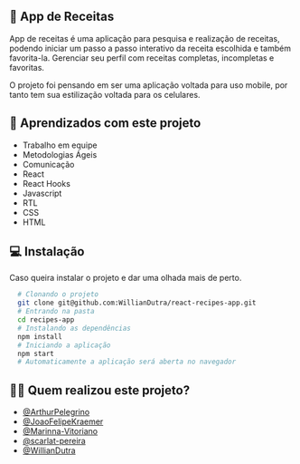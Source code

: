 
## 🥗 App de Receitas

App de receitas é uma aplicação para pesquisa e realização de receitas, podendo iniciar um passo a passo interativo da receita escolhida e também favorita-la. Gerenciar seu perfil com receitas completas, incompletas e favoritas.

O projeto foi pensando em ser uma aplicação voltada para uso mobile, por tanto tem sua estilização voltada para os celulares.
## 📝 Aprendizados com este projeto

- Trabalho em equipe
- Metodologias Ágeis
- Comunicação
- React
- React Hooks
- Javascript
- RTL
- CSS
- HTML


## 💻 Instalação

Caso queira instalar o projeto e dar uma olhada mais de perto.

```bash
  # Clonando o projeto
  git clone git@github.com:WillianDutra/react-recipes-app.git
  # Entrando na pasta
  cd recipes-app
  # Instalando as dependências
  npm install
  # Iniciando a aplicação
  npm start
  # Automaticamente a aplicação será aberta no navegador
```
## 👩‍💻 Quem realizou este projeto?
- [@ArthurPelegrino](https://github.com/ArthurPelegrino)
- [@JoaoFelipeKraemer](https://github.com/JoaoFelipeKraemer)
- [@Marinna-Vitoriano](https://github.com/Marinna-Vitoriano)
- [@scarlat-pereira](https://github.com/scarlat-pereira)
- [@WillianDutra](https://github.com/WillianDutra)

